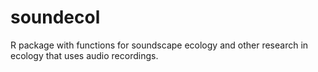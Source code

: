 soundecol
=========

R package with functions for soundscape ecology and other research in ecology that uses audio recordings.
